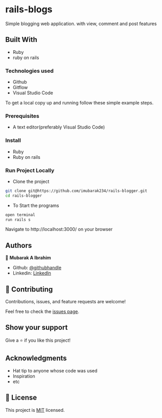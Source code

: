 # rails-blogs

Simple blogging web application. with view, comment and post features


## Built With
- Ruby
- ruby on rails

### Technologies used
- Github
- Gitflow
- Visual Studio Code

To get a local copy up and running follow these simple example steps.

### Prerequisites
- A text editor(preferably Visual Studio Code)

### Install
- Ruby
- Ruby on rails
### Run Project Locally

- Clone the project

```bash 
git clone git@https://github.com/imubarak234/rails-blogger.git
cd rails-blogger
```

- To Start the programs

```bash
open terminal
run rails s
```
Navigate to  http://localhost:3000/ on your browser 
## Authors

👤 **Mubarak A Ibrahim**

- Github: [@githubhandle](https://github.com/imubarak234)
- Linkedin: [LinkedIn](https://www.linkedin.com/in/mubarak-ibrahim-mb/)

## 🤝 Contributing

Contributions, issues, and feature requests are welcome!

Feel free to check the [issues page](https://github.com/imubarak234/rails-blogger/issues).

## Show your support

Give a ⭐️ if you like this project!

## Acknowledgments

- Hat tip to anyone whose code was used
- Inspiration
- etc

## 📝 License

This project is [MIT](./MIT.md) licensed.